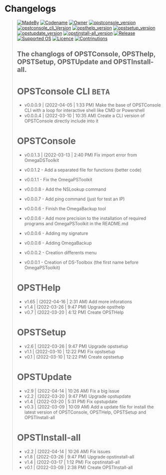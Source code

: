 <!--

#---[Metadata]--------------------------------------------------------------#
#  Filename ~ CHANGLOG.MD                    [Update: 2022-04-16 | 2:37 AM] #
#---[Info]------------------------------------------------------------------#
#  {The OmegaPSToolkit is a product of PSociety™ by MyMeepSQL}              #
#                                                                           #
#  All change of wich "opst" commands                                       #
#---[Author]----------------------------------------------------------------#
#  Thomas Pellissier ~ @MyMeepSQL                                           #
#  Copyright (C) 2022 MyMeepSQL - © PSociety™                               #
#---[Operating System]------------------------------------------------------#
#  Developed for linux                                                      #
#---[Licence]---------------------------------------------------------------#
#  GNU General Public License v3.0                                          #
#  -------------------------------                                          #
#                                                                           #
#  This program is free software; you can redistribute it and/or modify     #
#  it under the terms of the GNU General Public License as published by     #
#  the Free Software Foundation; either version 2 of the License, or        #
#  (at your option) any later version.                                      #
#                                                                           #
#  This program is distributed in the hope that it will be useful,          #
#  but WITHOUT ANY WARRANTY; without even the implied warranty of           #
#  MERCHANTABILITY or FITNESS FOR A PARTICULAR PURPOSE. See the             #
#  GNU General Public License for more details.                             #
#                                                                           #
#  You should have received a copy of the GNU General Public License along  #
#  with this program; if not, write to the Free Software Foundation, Inc.,  #
#  51 Franklin Street, Fifth Floor, Boston, MA 02110-1301 USA.              #
#---------------------------------------------------------------------------#

-->


# **Changelogs**
> [![MadeBy](https://img.shields.io/badge/Made%20by-Thomas%20Pellissier-informational?style=flat-square)](https://github.com/MyMeepSQL)
[![Codename](https://img.shields.io/badge/Codename-MyMeepSQL-informational?style=flat-square)](https://github.com/MyMeepSQL)
[![Owner](https://img.shields.io/badge/Owner-©%20PSociety™-informational?style=flat-square)](https://github.com/MyMeepSQL)
[![opstconsole_version](https://img.shields.io/badge/opstconsole%20version-v0.0.1.3-brightgreen?style=flat-square)](https://github.com/MyMeepSQL/OmegaPSToolkit/blob/main/CHANGLOG.md)
[![opstconsole_cli_Version](https://img.shields.io/badge/opstconsole_CLI%20Version%20[BETA]-v0.0.0.9-red?style=flat-square)](https://github.com/MyMeepSQL/OmegaPSToolkit/blob/main/CHANGLOG.md)
[![opsthelp_version](https://img.shields.io/badge/opsthelp%20version-v1.65-success?style=flat-square)](https://github.com/MyMeepSQL/OmegaPSToolkit/blob/main/CHANGLOG.md)
[![opstsetup_version](https://img.shields.io/badge/opstsetup%20version-v2.6-success?style=flat-square)](https://github.com/MyMeepSQL/OmegaPSToolkit/blob/main/CHANGLOG.md)
[![opstupdate_version](https://img.shields.io/badge/opstupdate%20version-v2.9-success?style=flat-square)](https://github.com/MyMeepSQL/OmegaPSToolkit/blob/main/CHANGLOG.md)
[![opstinstall-all_version](https://img.shields.io/badge/opstinstall%20version-v2-success?style=flat-square)](https://github.com/MyMeepSQL/OmegaPSToolkit/blob/main/CHANGLOG.md)
[![Release](https://img.shields.io/badge/Release-In%20Development-yellow?style=flat-square)]()
[![Supported OS](https://img.shields.io/badge/Supported%20OS-Linux-brightgreen?style=flat-square)]()
[![Licence](https://img.shields.io/badge/License-GNU%20GPL--3.0-important?style=flat-square)](https://github.com/MyMeepSQL/OmegaPSToolkit/blob/main/LICENSE)
[![Contrinutions](https://img.shields.io/badge/Contributions-Open%20!-yellow?style=flat-square)]()
> 
> ## The changlogs of **OPSTConsole**, **OPSThelp**, **OPSTSetup**, **OPSTUpdate** and **OPSTInstall-all**.
> 
> 
> # **OPSTconsole CLI** ```BETA```
> * v0.0.0.9 | (2022-04-05 | 1:33  PM)       Make the base of OPSTConsole CLI with a loop for interactive shell like CMD or Powershell
> * v0.0.0.4 | (2022-03-10 | 10:35 AM)       Create a CLI version of OPSTConsole directly include into it
> 
> # **OPSTConsole**
> * v0.0.1.3 | (2022-03-13 | 2:40  PM)       Fix import error from OmegaDSToolkit
> 
> * v0.0.1.2  -  Add a separated file for functions (better code)
> 
> * v0.0.1.1  -  Fix the OmegaPSToolkit
> 
> * v0.0.0.8  -  Add the NSLookup command
> 
> * v0.0.0.7  -  Add ping command (just for test an IP)
> 
> * v0.0.0.6  -  Finish the OmegaBackup tool
> 
> * v0.0.0.6  -  Add more precision to the installation of required programs and OmegaPSToolkit in the README.md
> 
> * v0.0.0.6  -  Adding my signature
> 
> * v0.0.0.6  -  Adding OmegaBackup
> 
> * v0.0.0.2  -  Creation differents menu
> 
> * v0.0.0.1  -  Creation of DS-Toolbox (the first name before OmegaPSToolkit)
> 
> # **OPSTHelp**
> * v1.65 |  (2022-04-16 | 2:31  AM)        Add more inforations
> * v1.4  |  (2022-03-26 | 9:47  PM)        Upgrade opsthelp
> * v0.7  |  (2022-03-20 | 4:12  PM)        Create OPSTHelp
> 
> # **OPSTSetup**
> * v2.6  |  (2022-03-26 | 9:47  PM)        Upgrade opstsetup
> * v1.1  |  (2022-03-10 | 12:22 PM)        Fix opstsetup
> * v0.1  |  (2022-03-10 | 12:22 PM)        Create opstsetup
> 
> # **OPSTUpdate**
> * v2.9  |  (2022-04-14 | 10:26 AM)        Fix a big issue
> * v2.2  |  (2022-03-20 | 9:47  PM)        Upgrade opstupdate
> * v1.4  |  (2022-03-20 | 5:31  PM)        Fix opstupdate
> * v0.3  |  (2022-03-09 | 10:09 AM)        Add a update file for install the latest version of OPSTConsole, OPSTHelp, OPSTSetup and OPSTInstall-all
> 
> # **OPSTInstall-all**
> * v2.2  |  (2022-04-14 | 10:26 AM)        Fix issues
> * v1.8  |  (2022-03-26 | 9:47  PM)        Upgrade opstinstall-all
> * v1.4  |  (2022-03-17 | 1:12  PM)        Fix opstinstall-all
> * v0.1  |  (2022-03-09 | 2:38  PM)        Create OPSTInstall-all

